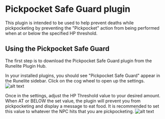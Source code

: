 # Pickpocket Safe Guard plugin
This plugin is intended to be used to help prevent deaths while pickpocketing by preventing the "Pickpocket" action from being performed when at or below the specified HP threshold.

## Using the Pickpocket Safe Guard
The first step is to download the Pickpocket Safe Guard plugin from the Runelite Plugin Hub.

In your installed plugins, you should see "Pickpocket Safe Guard" appear in the Runelite sidebar. Click on the cog wheel to open up the settings.
![alt text](http://url/to/img.png)

Once in the settings, adjust the HP Threshold value to your desired amount. When AT or BELOW the set value, the plugin will prevent you from pickpocketing and display a message to eat food. It is recommended to set this value to whatever the NPC hits that you are pickpocketing.
![alt text](http://url/to/img.png)
